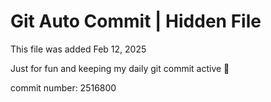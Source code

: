 # Git Auto Commit | Hidden File

This file was added Feb 12, 2025

Just for fun and keeping my daily git commit active 🤪

commit number: 2516800
